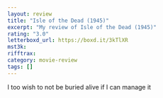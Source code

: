 ```yaml
---
layout: review
title: "Isle of the Dead (1945)"
excerpt: "My review of Isle of the Dead (1945)"
rating: "3.0"
letterboxd_url: https://boxd.it/3kTlXR
mst3k:
rifftrax:
category: movie-review
tags: []
---
```


I too wish to not be buried alive if I can manage it
